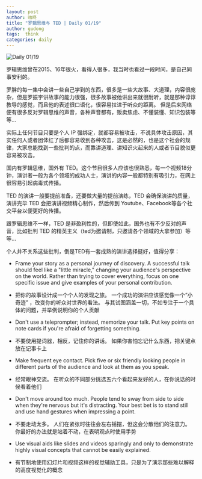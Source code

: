 ```yaml
---
layout: post
author: 咕咚
title: "罗辑思维与 TED | Daily 01/19"
author: gudong
tags:  think
categories: daily
---
```

![Daily 01/19](https://i.niupic.com/images/2020/01/19/6ldX.jpg)

罗辑思维曾在2015、16年很火，看得人很多，我当时也看过一段时间，是自己同事安利的。

罗胖的每一集中会讲一些自己学到的东西，很多是一些大故事、大道理，内容很庞杂，但是罗振宇讲故事的能力很强，很多故事被他讲出来就很耐听，就是那种谆谆教导的感觉，而且他的表述很口语化，很容易拉进于听众的距离。
但是后来网络便有很多反对罗辑思维的声音，各种声音都有，贩卖焦虑、不懂装懂、知识包装等等…

实际上任何节目只要是个人 IP 强绑定，就都容易被攻击，不说具体攻击原因，其实任何人或者团体红了后都容易收到各种攻击，这是必然的，也是这个社会的规律，大家总能找到一些批判的点，而靠讲道理、讲知识火起来的人或者节目貌似更容易被攻击。

国内有罗辑思维，国外有 TED。这个节目很多人应该也很熟悉，每一个视频18分钟，演讲者一般为各个领域的成功人士，演讲的内容一般都特别有吸引力，在网上很容易引起病毒式传播。

TED 的演讲一般要提前准备，还要做大量的提前演练，TED 会确保演讲的质量，演讲完毕 TED 会把演讲视频精心制作，然后传到 Youtube、Facebook等各个社交平台以便更好的传播。

跟罗辑思维不一样，TED 是非盈利性的，但即使如此，国外也有不少反对的声音，比如批判 TED 的精英主义（ted为邀请制，只邀请各个领域的大拿参加）等等…

个人并不关系这些批判，倒是TED有一套成熟的演讲选择挺好，值得分享：

 - Frame your story as a personal journey of discovery. A successful talk should feel like a "little miracle," changing your audience's perspective on the world. Rather than trying to cover everything, focus on one specific issue and give examples of your personal contribution. 

- 把你的故事设计成一个个人的发现之旅。 一个成功的演讲应该感觉像一个“小奇迹” ，改变你的听众对世界的看法。 与其试图涵盖一切，不如专注于一个具体的问题，并举例说明你的个人贡献

- Don't use a teleprompter; instead, memorize your talk. Put key points on note cards if you're afraid of forgetting something. 

- 不要使用提词器，相反，记住你的讲话。 如果你害怕忘记什么东西，把关键点放在记事卡上

- Make frequent eye contact. Pick five or six friendly looking people in different parts of the audience and look at them as you speak. 

- 经常眼神交流。 在听众的不同部分挑选五六个看起来友好的人，在你说话的时候看着他们

- Don't move around too much. People tend to sway from side to side when they're nervous but it's distracting. Your best bet is to stand still and use hand gestures when impressing a point. 

- 不要走动太多。 人们在紧张时往往会左右摇摆，但这会分散他们的注意力。 你最好的办法就是站着不动，在表明观点时使用手势

- Use visual aids like slides and videos sparingly and only to demonstrate highly visual concepts that cannot be easily explained. 

- 有节制地使用幻灯片和视频这样的视觉辅助工具，只是为了演示那些难以解释的高度视觉化的概念
